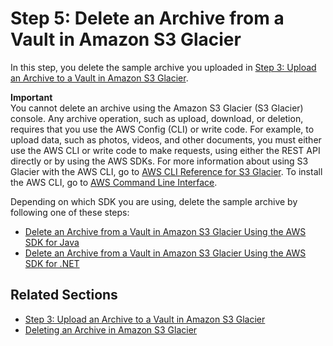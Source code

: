 # Step 5: Delete an Archive from a Vault in Amazon S3 Glacier<a name="getting-started-delete-archive"></a>

In this step, you delete the sample archive you uploaded in [Step 3: Upload an Archive to a Vault in Amazon S3 Glacier](getting-started-upload-archive.md)\. 

**Important**  
You cannot delete an archive using the Amazon S3 Glacier \(S3 Glacier\) console\. Any archive operation, such as upload, download, or deletion, requires that you use the AWS Config \(CLI\) or write code\. For example, to upload data, such as photos, videos, and other documents, you must either use the AWS CLI or write code to make requests, using either the REST API directly or by using the AWS SDKs\. For more information about using S3 Glacier with the AWS CLI, go to [AWS CLI Reference for S3 Glacier](http://docs.aws.amazon.com/cli/latest/reference/glacier/index.html)\. To install the AWS CLI, go to [AWS Command Line Interface](http://aws.amazon.com/cli/)\.

Depending on which SDK you are using, delete the sample archive by following one of these steps: 
+ [Delete an Archive from a Vault in Amazon S3 Glacier Using the AWS SDK for Java](getting-started-delete-archive-java.md)
+ [Delete an Archive from a Vault in Amazon S3 Glacier Using the AWS SDK for \.NET](getting-started-delete-archive-dotnet.md)

## Related Sections<a name="getting-started-delete-archive-related-sections"></a>
+ [Step 3: Upload an Archive to a Vault in Amazon S3 Glacier](getting-started-upload-archive.md)
+ [Deleting an Archive in Amazon S3 Glacier](deleting-an-archive.md)